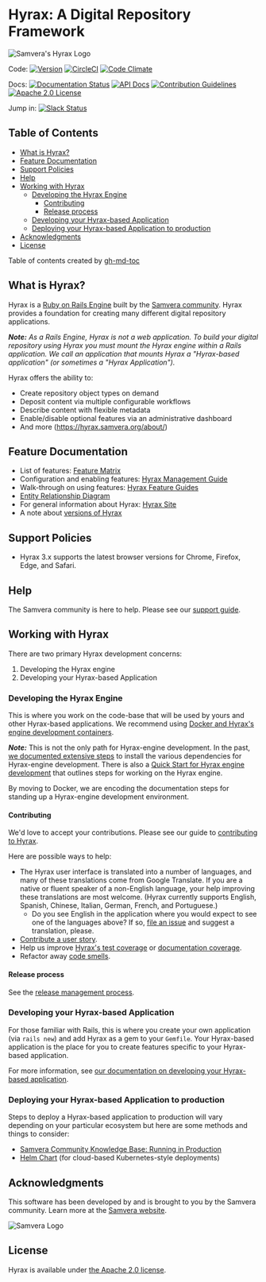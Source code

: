 # Hyrax: A Digital Repository Framework

![Samvera's Hyrax Logo](https://raw.githubusercontent.com/samvera/hyrax/gh-pages/assets/images/hyrax_logo_horizontal_white_background.png)

Code: [![Version](https://badge.fury.io/rb/hyrax.png)](http://badge.fury.io/rb/hyrax)
[![CircleCI](https://circleci.com/gh/samvera/hyrax.svg?style=svg)](https://circleci.com/gh/samvera/hyrax)
[![Code Climate](https://codeclimate.com/github/samvera/hyrax/badges/gpa.svg)](https://codeclimate.com/github/samvera/hyrax)

Docs: [![Documentation Status](https://inch-ci.org/github/samvera/hyrax.svg?branch=master)](https://inch-ci.org/github/samvera/hyrax)
[![API Docs](http://img.shields.io/badge/API-docs-blue.svg)](http://rubydoc.info/gems/hyrax)
[![Contribution Guidelines](http://img.shields.io/badge/CONTRIBUTING-Guidelines-blue.svg)](./.github/CONTRIBUTING.md)
[![Apache 2.0 License](http://img.shields.io/badge/APACHE2-license-blue.svg)](./LICENSE)

Jump in: [![Slack Status](http://slack.samvera.org/badge.svg)](http://slack.samvera.org/)

## Table of Contents

* [What is Hyrax?](#what-is-hyrax)
* [Feature Documentation](#feature-documentation)
* [Support Policies](#support-policies)
* [Help](#help)
* [Working with Hyrax](#working-with-hyrax)
  * [Developing the Hyrax Engine](#developing-the-hyrax-engine)
    * [Contributing](#contributing)
    * [Release process](#release-process)
  * [Developing your Hyrax\-based Application](#developing-your-hyrax-based-application)
  * [Deploying your Hyrax\-based Application to production](#deploying-your-hyrax-based-application-to-production)
* [Acknowledgments](#acknowledgments)
* [License](#license)

<aside>Table of contents created by <a href="https://github.com/ekalinin/github-markdown-toc.go">gh-md-toc</a></aside>

## What is Hyrax?

Hyrax is a [Ruby on Rails Engine](https://guides.rubyonrails.org/engines.html) built by the [Samvera community](https://samvera.org). Hyrax provides a foundation for creating many different digital repository applications.

_**Note:** As a Rails Engine, Hyrax is not a web application. To build your digital repository using Hyrax you must mount the Hyrax engine within a Rails application. We call an application that mounts Hyrax a "Hyrax-based application" (or sometimes a "Hyrax Application")._

Hyrax offers the ability to:

* Create repository object types on demand
* Deposit content via multiple configurable workflows
* Describe content with flexible metadata
* Enable/disable optional features via an administrative dashboard
* And more (https://hyrax.samvera.org/about/)

## Feature Documentation

* List of features: [Feature Matrix](https://github.com/samvera/hyrax/wiki/Feature-matrix)
* Configuration and enabling features: [Hyrax Management Guide](https://github.com/samvera/hyrax/wiki/Hyrax-Management-Guide)
* Walk-through on using features: [Hyrax Feature Guides](https://samvera.github.io/intro-to.html)
* [Entity Relationship Diagram](./artifacts/entity-relationship-diagram.pdf)
* For general information about Hyrax: [Hyrax Site](https://hyrax.samvera.org/)
* A note about [versions of Hyrax](./documentation/note-about-versions.md)

## Support Policies

* Hyrax 3.x supports the latest browser versions for Chrome, Firefox, Edge, and Safari.

## Help

The Samvera community is here to help. Please see our [support guide](./.github/SUPPORT.md).

## Working with Hyrax

There are two primary Hyrax development concerns:

1. Developing the Hyrax engine
2. Developing your Hyrax-based Application

### Developing the Hyrax Engine

This is where you work on the code-base that will be used by yours and other Hyrax-based applications.  We recommend using [Docker and Hyrax's engine development containers](./CONTAINERS.md).

<aside>
    <p><em><strong>Note:</em></strong> This is not the only path for Hyrax-engine development.  In the past, <a href="./documentation/legacyREADME.md">we documented extensive steps</a> to install the various dependencies for Hyrax-engine development. There is also a <a href="https://github.com/samvera/hyrax/wiki/Hyrax-Development-Guide#quick-start-for-hyrax-development">Quick Start for Hyrax engine development</a> that outlines steps for working on the Hyrax engine.</p>
    <p>By moving to Docker, we are encoding the documentation steps for standing up a Hyrax-engine development environment.</p>
</aside>

#### Contributing

We'd love to accept your contributions.  Please see our guide to [contributing to Hyrax](./.github/CONTRIBUTING.md).

Here are possible ways to help:

* The Hyrax user interface is translated into a number of languages, and many of these translations come from Google Translate. If you are a native or fluent speaker of a non-English language, your help improving these translations are most welcome. (Hyrax currently supports English, Spanish, Chinese, Italian, German, French, and Portuguese.)
  * Do you see English in the application where you would expect to see one of the languages above? If so, [file an issue](https://github.com/samvera/hyrax/issues/new) and suggest a translation, please.
* [Contribute a user story](https://github.com/samvera/hyrax/issues/new).
* Help us improve [Hyrax's test coverage](https://coveralls.io/r/samvera/hyrax) or [documentation coverage](https://inch-ci.org/github/samvera/hyrax).
* Refactor away [code smells](https://codeclimate.com/github/samvera/hyrax).

#### Release process

See the [release management process](https://github.com/samvera/hyrax/wiki/Release-management-process).

### Developing your Hyrax-based Application

For those familiar with Rails, this is where you create your own application (via `rails new`) and add Hyrax as a gem to your `Gemfile`.  Your Hyrax-based application is the place for you to create features specific to your Hyrax-based application.

For more information, see [our documentation on developing your Hyrax-based application](./documentation/developing-your-hyrax-based-app.md).

### Deploying your Hyrax-based Application to production

Steps to deploy a Hyrax-based application to production will vary depending on your particular ecosystem but here are some methods and things to consider:

 * [Samvera Community Knowledge Base: Running in Production](https://samvera.github.io/service-stack.html)
 * [Helm Chart](./CONTAINERS.md#deploying-to-production) (for cloud-based Kubernetes-style deployments)

## Acknowledgments

This software has been developed by and is brought to you by the Samvera community.  Learn more at the
[Samvera website](http://samvera.org/).

![Samvera Logo](https://wiki.lyrasis.org/download/thumbnails/87459292/samvera-fall-font2-200w.png?version=1&modificationDate=1498550535816&api=v2)

## License

Hyrax is available under [the Apache 2.0 license](LICENSE).
